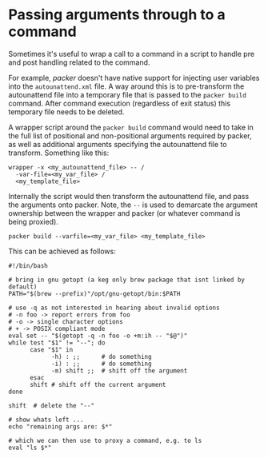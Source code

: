 # Passing arguments through to a command

Sometimes it's useful to wrap a call to a command in a script to handle pre and post handling related to the command.

For example, *packer* doesn't have native support for injecting user variables into the `autounattend.xml` file. A way around this is to pre-transform the autounattend file into a temporary file that is passed to the `packer build` command. After command execution (regardless of exit status) this temporary file needs to be deleted.

A wrapper script around the `packer build` command would need to take in the full list of positional and non-positional arguments required by packer, as well as additional arguments specifying the autounattend file to transform. Something like this:

```shell
wrapper -x <my_autounattend_file> -- /
  -var-file=<my_var_file> /
  <my_template_file>
```

Internally the script would then transform the autounattend file, and pass the arguments onto packer. Note, the `--` is used to demarcate the argument ownership between the wrapper and packer (or whatever command is being proxied).

```shell
packer build --varfile=<my_var_file> <my_template_file>
```

This can be achieved as follows:

```shell
#!/bin/bash

# bring in gnu getopt (a keg only brew package that isnt linked by default)
PATH="$(brew --prefix)"/opt/gnu-getopt/bin:$PATH

# use -q as not interested in hearing about invalid options
# -n foo -> report errors from foo
# -o -> single character options
# + -> POSIX compliant mode
eval set -- "$(getopt -q -n foo -o +m:ih -- "$@")"
while test "$1" != "--"; do 
      case "$1" in
            -h) : ;;      # do something
            -i) : ;;      # do something
            -m) shift ;;  # shift off the argument
      esac
      shift # shift off the current argument
done

shift  # delete the "--"

# show whats left ...
echo "remaining args are: $*"

# which we can then use to proxy a command, e.g. to ls
eval "ls $*"
```
